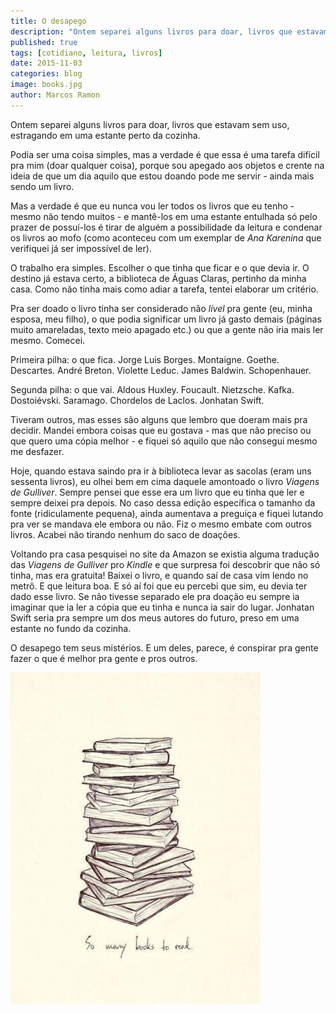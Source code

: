 ```yaml
---
title: O desapego
description: "Ontem separei alguns livros para doar, livros que estavam sem uso, estragando em uma estante perto da cozinha."
published: true
tags: [cotidiano, leitura, livros]
date: 2015-11-03
categories: blog
image: books.jpg
author: Marcos Ramon
---
```


Ontem separei alguns livros para doar, livros que estavam sem uso, estragando em uma estante perto da cozinha.

Podia ser uma coisa simples, mas a verdade é que essa é uma tarefa difícil pra mim (doar qualquer coisa), porque sou apegado aos objetos e crente na ideia de que um dia aquilo que estou doando pode me servir - ainda mais sendo um livro.

Mas a verdade é que eu nunca vou ler todos os livros que eu tenho - mesmo não tendo muitos - e mantê-los em uma estante entulhada só pelo prazer de possuí-los é tirar de alguém a possibilidade da leitura e condenar os livros ao mofo (como aconteceu com um exemplar de *Ana Karenina* que verifiquei já ser impossível de ler).

O trabalho era simples. Escolher o que tinha que ficar e o que devia ir. O destino já estava certo, a biblioteca de Águas Claras, pertinho da minha casa. Como não tinha mais como adiar a tarefa, tentei elaborar um critério. 

Pra ser doado o livro tinha ser considerado não *lível* pra gente (eu, minha esposa, meu filho), o que podia significar um livro já gasto demais (páginas muito amareladas, texto meio apagado etc.) ou que a gente não iria mais ler mesmo. Comecei.

Primeira pilha: o que fica. Jorge Luis Borges. Montaigne. Goethe. Descartes. André Breton. Violette Leduc. James Baldwin. Schopenhauer.

Segunda pilha: o que vai.  Aldous Huxley. Foucault. Nietzsche. Kafka. Dostoiévski. Saramago. Chordelos de Laclos. Jonhatan Swift.

Tiveram outros, mas esses são alguns que lembro que doeram mais pra decidir. Mandei embora coisas que eu gostava - mas que não preciso ou que quero uma cópia melhor - e fiquei só aquilo que não consegui mesmo me desfazer.

Hoje, quando estava saindo pra ir à biblioteca levar as sacolas (eram uns sessenta livros), eu olhei bem em cima daquele amontoado o livro *Viagens de Gulliver*. Sempre pensei que esse era um livro que eu tinha que ler e sempre deixei pra depois. No caso dessa edição específica o tamanho da fonte (ridiculamente pequena), ainda aumentava a preguiça e fiquei lutando pra ver se mandava ele embora ou não. Fiz o mesmo embate com outros livros. Acabei não tirando nenhum do saco de doações.

Voltando pra casa pesquisei no site da Amazon se existia alguma tradução das *Viagens de Gulliver* pro *Kindle* e que surpresa foi descobrir que não só tinha, mas era gratuita! Baixei o livro, e quando saí de casa vim lendo no metrô. E que leitura boa. E só aí foi que eu percebi que sim, eu devia ter dado esse livro. Se não tivesse separado ele pra doação eu sempre ia imaginar que ia ler a cópia que eu tinha e nunca ia sair do lugar. Jonhatan Swift seria pra sempre um dos meus autores do futuro, preso em uma estante no fundo da cozinha.

O desapego tem seus mistérios. E um deles, parece, é conspirar pra gente fazer o que é melhor pra gente e pros outros.

<img src="/assets/images/books.jpg">
